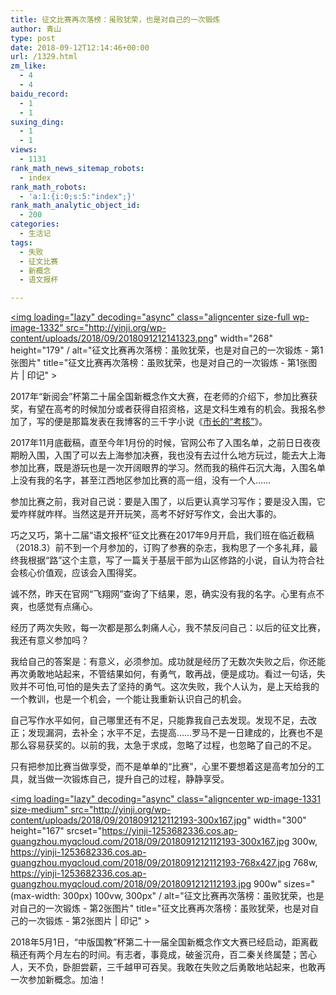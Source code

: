 ```yaml
---
title: 征文比赛再次落榜：虽败犹荣，也是对自己的一次锻炼
author: 青山
type: post
date: 2018-09-12T12:14:46+00:00
url: /1329.html
zm_like:
  - 4
  - 4
baidu_record:
  - 1
  - 1
suxing_ding:
  - 1
  - 1
views:
  - 1131
rank_math_news_sitemap_robots:
  - index
rank_math_robots:
  - 'a:1:{i:0;s:5:"index";}'
rank_math_analytic_object_id:
  - 200
categories:
  - 生活记
tags:
  - 失败
  - 征文比赛
  - 新概念
  - 语文报杯

---
```

<a href="http://yinji.org/wp-content/uploads/2018/09/2018091212141323.png" loading="lazy" rel="sponsored" data-fancybox="gallery"><img loading="lazy" decoding="async" class="aligncenter size-full wp-image-1332" src="http://yinji.org/wp-content/uploads/2018/09/2018091212141323.png" width="268" height="179" / alt="征文比赛再次落榜：虽败犹荣，也是对自己的一次锻炼 - 第1张图片" title="征文比赛再次落榜：虽败犹荣，也是对自己的一次锻炼 - 第1张图片 | 印记" ></a>

2017年“新阅会”杯第二十届全国新概念作文大赛，在老师的介绍下，参加比赛获奖，有望在高考的时候加分或者获得自招资格，这是文科生难有的机会。我报名参加了，写的便是那篇发表在我博客的三千字小说《[市长的“考核”][1]》。

2017年11月底截稿，直至今年1月份的时候，官网公布了入围名单，之前日日夜夜期盼入围，入围了可以去上海参加决赛，我也没有去过什么地方玩过，能去大上海参加比赛，既是游玩也是一次开阔眼界的学习。然而我的稿件石沉大海，入围名单上没有我的名字，甚至江西地区参加比赛的高一组，没有一个人……

参加比赛之前，我对自己说：要是入围了，以后更认真学习写作；要是没入围，它爱咋样就咋样。当然这是开开玩笑，高考不好好写作文，会出大事的。

巧之又巧，第十二届“语文报杯”征文比赛在2017年9月开启，我们班在临近截稿（2018.3）前不到一个月参加的，订购了参赛的杂志，我构思了一个多礼拜，最终我根据“路”这个主意，写了一篇关于基层干部为山区修路的小说，自认为符合社会核心价值观，应该会入围得奖。

诚不然，昨天在官网“飞翔网”查询了下结果，恩，确实没有我的名字。心里有点不爽，也感觉有点痛心。

经历了两次失败，每一次都是那么刺痛人心，我不禁反问自己：以后的征文比赛，我还有意义参加吗？

我给自己的答案是：有意义，必须参加。成功就是经历了无数次失败之后，你还能再次勇敢地站起来，不管结果如何，有勇气，敢再战，便是成功。看过一句话，失败并不可怕,可怕的是失去了坚持的勇气。这次失败，我个人认为，是上天给我的一个教训，也是一个机会，一个能让我重新认识自己的机会。

自己写作水平如何，自己哪里还有不足，只能靠我自己去发现。发现不足，去改正；发现漏洞，去补全；水平不足，去提高……罗马不是一日建成的，比赛也不是那么容易获奖的。以前的我，太急于求成，忽略了过程，也忽略了自己的不足。

只有把参加比赛当做享受，而不是单单的“比赛”，心里不要想着这是高考加分的工具，就当做一次锻炼自己，提升自己的过程，静静享受。

<a href="http://yinji.org/wp-content/uploads/2018/09/2018091212112193.jpg" loading="lazy" rel="sponsored" data-fancybox="gallery"><img loading="lazy" decoding="async" class="aligncenter wp-image-1331 size-medium" src="http://yinji.org/wp-content/uploads/2018/09/2018091212112193-300x167.jpg" width="300" height="167" srcset="https://yinji-1253682336.cos.ap-guangzhou.myqcloud.com/2018/09/2018091212112193-300x167.jpg 300w, https://yinji-1253682336.cos.ap-guangzhou.myqcloud.com/2018/09/2018091212112193-768x427.jpg 768w, https://yinji-1253682336.cos.ap-guangzhou.myqcloud.com/2018/09/2018091212112193.jpg 900w" sizes="(max-width: 300px) 100vw, 300px" / alt="征文比赛再次落榜：虽败犹荣，也是对自己的一次锻炼 - 第2张图片" title="征文比赛再次落榜：虽败犹荣，也是对自己的一次锻炼 - 第2张图片 | 印记" ></a>

2018年5月1日，“中版国教”杯第二十一届全国新概念作文大赛已经启动，距离截稿还有两个月左右的时间。有志者，事竟成，破釜沉舟，百二秦关终属楚；苦心人，天不负，卧胆尝薪，三千越甲可吞吴。我敢在失败之后勇敢地站起来，也敢再一次参加新概念。加油！

 [1]: http://yinji.org/83.html